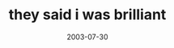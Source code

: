 ---
layout: base.njk
title : 'they said i was brilliant' 
view_title : 'they said i was brilliant' 
year : '2003' 
date : '2003-07-30' 
img_file : '/drawing/theysaidiwasbrilliant.png' 
html_file : 'theysaidiwasbrilliant' 
next_html : 'thatisit_b.html' 
year_order : '110' 
permalink : "title/{{html_file}}.html"
---